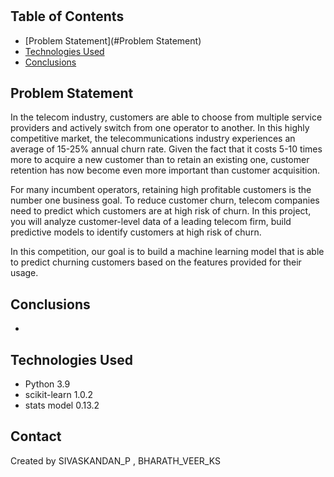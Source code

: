 # 

## Table of Contents
* [Problem Statement](#Problem Statement)
* [Technologies Used](#technologies-used)
* [Conclusions](#conclusions)

<!-- You can include any other section that is pertinent to your problem -->

## Problem Statement
In the telecom industry, customers are able to choose from multiple service providers and actively switch from one operator to another. In this highly competitive market, the telecommunications industry experiences an average of 15-25% annual churn rate. Given the fact that it costs 5-10 times more to acquire a new customer than to retain an existing one, customer retention has now become even more important than customer acquisition.

For many incumbent operators, retaining high profitable customers is the number one business goal. To reduce customer churn, telecom companies need to predict which customers are at high risk of churn. In this project, you will analyze customer-level data of a leading telecom firm, build predictive models to identify customers at high risk of churn.

In this competition, our goal is to build a machine learning model that is able to predict churning customers based on the features provided for their usage.

## Conclusions
- 


## Technologies Used
- Python 3.9
- scikit-learn 1.0.2
- stats model 0.13.2


## Contact
Created by SIVASKANDAN_P , BHARATH_VEER_KS

